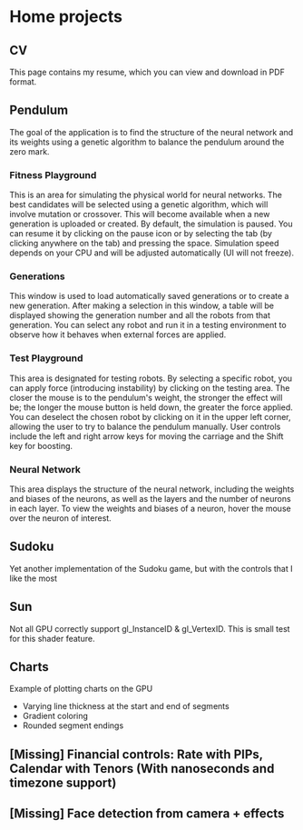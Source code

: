 # Home projects

## CV
This page contains my resume, which you can view and download in PDF format.

## Pendulum
The goal of the application is to find the structure of the neural network and its weights using a genetic algorithm to
balance the pendulum around the zero mark.

### Fitness Playground
This is an area for simulating the physical world for neural networks. The best candidates will be selected using a
genetic algorithm, which will involve mutation or crossover. This will become available when a new generation is
uploaded or created. By default, the simulation is paused. You can resume it by clicking on the pause icon or by
selecting the tab (by clicking anywhere on the tab) and pressing the space. Simulation speed depends on your CPU and
will be adjusted automatically (UI will not freeze).

### Generations
This window is used to load automatically saved generations or to create a new generation. After making a selection in
this window, a table will be displayed showing the generation number and all the robots from that generation. You can
select any robot and run it in a testing environment to observe how it behaves when external forces are applied.

### Test Playground
This area is designated for testing robots. By selecting a specific robot, you can apply force (introducing instability)
by clicking on the testing area. The closer the mouse is to the pendulum's weight, the stronger the effect will be; the
longer the mouse button is held down, the greater the force applied. You can deselect the chosen robot by clicking on it
in the upper left corner, allowing the user to try to balance the pendulum manually. User controls include the left and
right arrow keys for moving the carriage and the Shift key for boosting.

### Neural Network
This area displays the structure of the neural network, including the weights and biases of the neurons, as well as the
layers and the number of neurons in each layer. To view the weights and biases of a neuron, hover the mouse over the
neuron of interest.

## Sudoku
Yet another implementation of the Sudoku game, but with the controls that I like the most

## Sun
Not all GPU correctly support gl_InstanceID & gl_VertexID. This is small test for this shader feature.

## Charts
Example of plotting charts on the GPU
* Varying line thickness at the start and end of segments
* Gradient coloring
* Rounded segment endings


## [Missing] Financial controls: Rate with PIPs, Calendar with Tenors (With nanoseconds and timezone support)
## [Missing] Face detection from camera + effects
